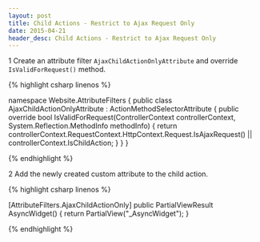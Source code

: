 ```yaml
---
layout: post
title: Child Actions - Restrict to Ajax Request Only
date: 2015-04-21
header_desc: Child Actions - Restrict to Ajax Request Only
---
```

<p><span class="step">1</span> Create an attribute filter <code>AjaxChildActionOnlyAttribute</code> and override <code>IsValidForRequest()</code> method.</p>

{% highlight csharp linenos %}

namespace Website.AttributeFilters
{
    public class AjaxChildActionOnlyAttribute : ActionMethodSelectorAttribute
    {
        public override bool IsValidForRequest(ControllerContext controllerContext, System.Reflection.MethodInfo methodInfo)
        {
            return controllerContext.RequestContext.HttpContext.Request.IsAjaxRequest() || controllerContext.IsChildAction;
        }
    }
}

{% endhighlight %}

<p><span class="step">2</span> Add the newly created custom attribute to the child action.</p>

{% highlight csharp linenos %}

[AttributeFilters.AjaxChildActionOnly]
public PartialViewResult AsyncWidget()
{
    return PartialView("_AsyncWidget");
}

{% endhighlight %}
